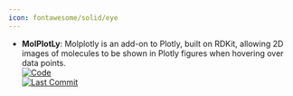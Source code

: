 ```yaml
---
icon: fontawesome/solid/eye
---
```


- **MolPlotLy**: Molplotly is an add-on to Plotly, built on RDKit, allowing 2D images of molecules to be shown in Plotly figures when hovering over data points.  
	[![Code](https://img.shields.io/github/stars/wjm41/molplotly?style=for-the-badge&logo=github)](https://github.com/wjm41/molplotly)  
	[![Last Commit](https://img.shields.io/github/last-commit/wjm41/molplotly?style=for-the-badge&logo=github)](https://github.com/wjm41/molplotly)  

